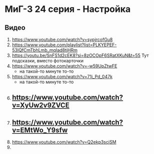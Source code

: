 # МиГ-3 24 серия - Настройка

## Видео
1. https://www.youtube.com/watch?v=sypjrcofGu8
2. https://www.youtube.com/playlist?list=PLKYEPEF-53lQfCmTbhLmb_mqIad8tjHRm
3. https://youtu.be/SnFS1d2cEK8?si=8zOCOpF6SRatXKuN&t=55 Тут подсказки, вместо фотокарточки
4. https://www.youtube.com/watch?v=-w59UpZtwFE
     - на такой-то минуте то-то
5. https://www.youtube.com/watch?v=71i_Pd_047k
     - на такой-то минуте то-то
6. https://www.youtube.com/watch?v=XyUw2v9ZVCE
    - 
7. https://www.youtube.com/watch?v=EMtWo_Y9sfw
    -
8. https://www.youtube.com/watch?v=Q2ekp3scjSM
9. 
